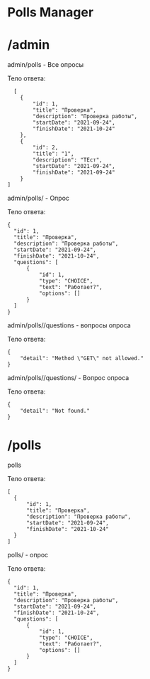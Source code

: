 # Polls Manager

# /admin

admin/polls - Все опросы

  Тело ответа:
```
  [
    {
        "id": 1,
        "title": "Проверка",
        "description": "Проверка работы",
        "startDate": "2021-09-24",
        "finishDate": "2021-10-24"
    },
    {
        "id": 2,
        "title": "1",
        "description": "ТЕст",
        "startDate": "2021-09-24",
        "finishDate": "2021-09-24"
    }
]
```



admin/polls/<id> - Опрос

  Тело ответа:
  ```
  {
    "id": 1,
    "title": "Проверка",
    "description": "Проверка работы",
    "startDate": "2021-09-24",
    "finishDate": "2021-10-24",
    "questions": [
        {
            "id": 1,
            "type": "CHOICE",
            "text": "Работает?",
            "options": []
        }
    ]
}
  ```

  
  
admin/polls/<id>/questions - вопросы опроса
  
  Тело ответа:
```
{
    "detail": "Method \"GET\" not allowed."
}
```
  
  
  
admin/polls/<id>/questions/<id> - Вопрос опроса
  
  Тело ответа:
```
{
    "detail": "Not found."
}
```
  
  
  
# /polls

polls
  
Тело ответа:
  ```
  [
    {
        "id": 1,
        "title": "Проверка",
        "description": "Проверка работы",
        "startDate": "2021-09-24",
        "finishDate": "2021-10-24"
    }
]
  ```
  
  
  
polls/<id> - опрос
  
  Тело ответа:
```  
{
  "id": 1,
  "title": "Проверка",
  "description": "Проверка работы",
  "startDate": "2021-09-24",
  "finishDate": "2021-10-24",
  "questions": [
      {
          "id": 1,
          "type": "CHOICE",
          "text": "Работает?",
          "options": []
      }
  ]
}
```

